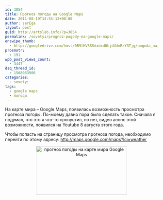 ```yaml
---
id: 3854
title: Прогноз погоды на Google Maps
date: 2011-08-19T14:55:13+00:00
author: serEga
layout: post
guid: http://artslab.info/?p=3854
permalink: /sovetyi/prognoz-pogody-na-google-maps/
onswipe_thumb:
  - http://googledrive.com/host/0B9lHVSSSdxdxd0hjdUdmRzY3Tjg/pogoda_na_google_maps.jpg
prosmotr:
  - 191
wpb_post_views_count:
  - 3447
dsq_thread_id:
  - 1568053906
categories:
  - sovetyi
tags:
  - google maps
  - погода
---
```

<center>
</center>

На карте мира &#8211; Google Maps, появилась возможность просмотра прогноза погоды. По-моему давно пора было сделать такое. Сначала я подумал, что это я что-то пропустил, но нет, видео анонс этой возможности, появился на Youtube 8 августа этого года.

Чтобы попасть на страницу просмотра прогноза погода, необходимо перейти по этому адресу: <http://maps.google.com/maps?lci=weather>

<center>
  <a href="http://googledrive.com/host/0B9lHVSSSdxdxd0hjdUdmRzY3Tjg/pogoda_na_google_maps.jpg"><img src="http://googledrive.com/host/0B9lHVSSSdxdxd0hjdUdmRzY3Tjg/pogoda_na_google_maps-300x160.jpg" alt="прогноз погоды на карте мира Google Maps" title="pogoda_na_google_maps" width="300" height="160" class="alignnone size-medium wp-image-3855" /></a>
</center>